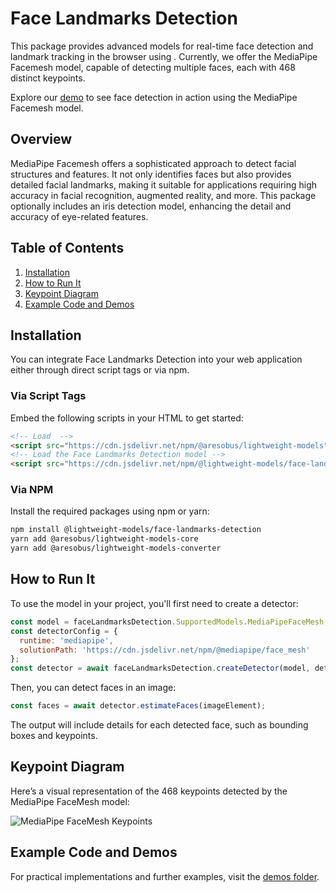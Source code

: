 
# Face Landmarks Detection

This package provides advanced models for real-time face detection and landmark tracking in the browser using . Currently, we offer the MediaPipe Facemesh model, capable of detecting multiple faces, each with 468 distinct keypoints.

Explore our [demo](https://storage.googleapis.com/tfjs-models/demos/face-landmarks-detection/index.html?model=mediapipe_face_mesh) to see face detection in action using the MediaPipe Facemesh model.

## Overview

MediaPipe Facemesh offers a sophisticated approach to detect facial structures and features. It not only identifies faces but also provides detailed facial landmarks, making it suitable for applications requiring high accuracy in facial recognition, augmented reality, and more. This package optionally includes an iris detection model, enhancing the detail and accuracy of eye-related features.

## Table of Contents
1. [Installation](#installation)
2. [How to Run It](#how-to-run-it)
3. [Keypoint Diagram](#keypoint-diagram)
4. [Example Code and Demos](#example-code-and-demos)

## Installation

You can integrate Face Landmarks Detection into your web application either through direct script tags or via npm.

### Via Script Tags

Embed the following scripts in your HTML to get started:

```html
<!-- Load  -->
<script src="https://cdn.jsdelivr.net/npm/@aresobus/lightweight-models"></script>
<!-- Load the Face Landmarks Detection model -->
<script src="https://cdn.jsdelivr.net/npm/@lightweight-models/face-landmarks-detection"></script>
```

### Via NPM

Install the required packages using npm or yarn:

```bash
npm install @lightweight-models/face-landmarks-detection
yarn add @aresobus/lightweight-models-core
yarn add @aresobus/lightweight-models-converter
```

## How to Run It

To use the model in your project, you'll first need to create a detector:

```javascript
const model = faceLandmarksDetection.SupportedModels.MediaPipeFaceMesh;
const detectorConfig = {
  runtime: 'mediapipe',
  solutionPath: 'https://cdn.jsdelivr.net/npm/@mediapipe/face_mesh'
};
const detector = await faceLandmarksDetection.createDetector(model, detectorConfig);
```

Then, you can detect faces in an image:

```javascript
const faces = await detector.estimateFaces(imageElement);
```

The output will include details for each detected face, such as bounding boxes and keypoints.

## Keypoint Diagram

Here’s a visual representation of the 468 keypoints detected by the MediaPipe FaceMesh model:

![MediaPipe FaceMesh Keypoints](https://mediapipe.dev/images/mobile/face_landmarks.png)

## Example Code and Demos

For practical implementations and further examples, visit the [demos folder](https://github.com/aresobus/lightweight-models/tree/master/face-landmarks-detection/demos).

